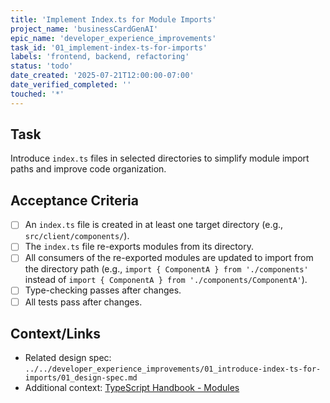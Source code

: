 ```yaml
---
title: 'Implement Index.ts for Module Imports'
project_name: 'businessCardGenAI'
epic_name: 'developer_experience_improvements'
task_id: '01_implement-index-ts-for-imports'
labels: 'frontend, backend, refactoring'
status: 'todo'
date_created: '2025-07-21T12:00:00-07:00'
date_verified_completed: ''
touched: '*'
---
```


## Task

Introduce `index.ts` files in selected directories to simplify module import paths and improve code organization.

## Acceptance Criteria

- [ ] An `index.ts` file is created in at least one target directory (e.g., `src/client/components/`).
- [ ] The `index.ts` file re-exports modules from its directory.
- [ ] All consumers of the re-exported modules are updated to import from the directory path (e.g., `import { ComponentA } from './components'` instead of `import { ComponentA } from './components/ComponentA'`).
- [ ] Type-checking passes after changes.
- [ ] All tests pass after changes.

## Context/Links

- Related design spec: `../../developer_experience_improvements/01_introduce-index-ts-for-imports/01_design-spec.md`
- Additional context: [TypeScript Handbook - Modules](https://www.typescriptlang.org/docs/handbook/modules.html)
